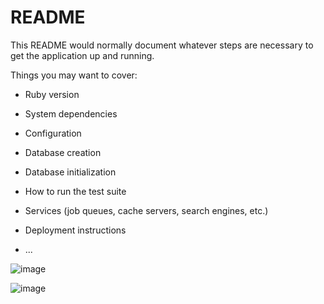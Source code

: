 # README

This README would normally document whatever steps are necessary to get the
application up and running.

Things you may want to cover:

* Ruby version

* System dependencies

* Configuration

* Database creation

* Database initialization

* How to run the test suite

* Services (job queues, cache servers, search engines, etc.)

* Deployment instructions

* ...

![image](https://user-images.githubusercontent.com/43181466/109411011-3b561880-79e2-11eb-8c96-b0d4dcaff877.png)

![image](https://user-images.githubusercontent.com/43181466/109412012-0600f900-79e9-11eb-83fc-eb285dc8f622.png)


